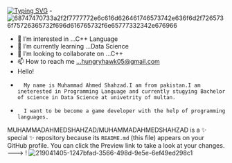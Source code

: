 <a href="https://git.io/typing-svg"><img src="https://readme-typing-svg.demolab.com?font=Fira+Code&pause=1000&width=435&lines=Hi%2CMy+name+is+Muhammad+Ahmed+Shahzad;i+want+to+become+a+Game+Developer+;i'm+interested+in+gaming" alt="Typing SVG" /></a>
                                              - ![68747470733a2f2f7777772e6c616d626461746573742e636f6d2f7265736f75726365732f696d616765732f6e65777332342e676966](https://user-images.githubusercontent.com/114295067/219716726-aeee3c3d-8774-494b-a8ca-5e6aeb2ab6ff.gif)



- 👀 I’m interested in ...C++ Language
- 🌱 I’m currently learning ...Data Science
- 💞️ I’m looking to collaborate on ...C++
- 📫 How to reach me ...hungryhawk05@gmail.com
- Hello!
-       My name is Muhammad Ahmed Shahzad.I am from pakistan.I am ineterested in Programming Language and currently stugying Bachelor of science in Data Science at univetrity of multan.
-       I want to be become a game developer with the help of programming languages.
MUHAMMADAHMEDSHAHZAD/MUHAMMADAHMEDSHAHZAD is a ✨ special ✨ repository because its `README.md` (this file) appears on your GitHub profile.
You can click the Preview link to take a look at your changes.
--->
!
![219041405-1247bfad-3566-498d-9e5e-6ef49ed298c1](https://user-images.githubusercontent.com/114295067/219400125-92b2eb1d-7cd3-4ad8-ae92-74e5bcc8b808.gif)


